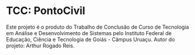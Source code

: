 # TCC: PontoCivil

Este projeto é o produto do Trabalho de Conclusão de Curso de Tecnologia em Análise e Desenvolvimento de Sistemas pelo Instituto Federal de Educação, Ciência e Tecnologia de Goiás - Câmpus Uruaçu. Autor do projeto: Arthur Rogado Reis.